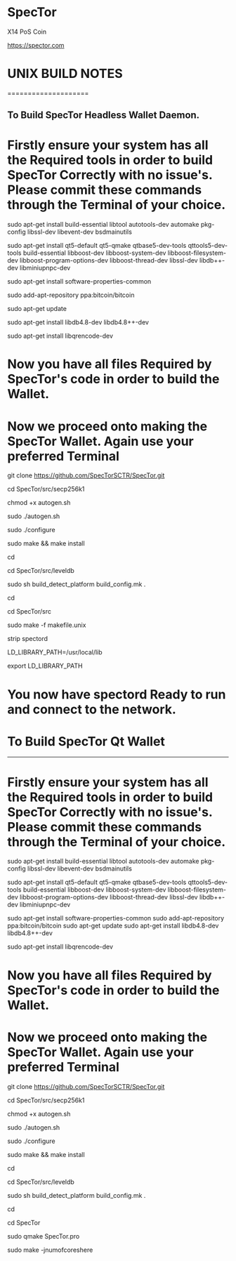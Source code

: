 # SpecTor

X14 PoS Coin

https://spector.com

# UNIX BUILD NOTES
====================

To Build SpecTor Headless Wallet Daemon.
-----------------

# Firstly ensure your system has all the Required tools in order to build SpecTor Correctly with no issue's. Please commit these commands through the Terminal of your choice.


sudo apt-get install build-essential libtool autotools-dev automake pkg-config libssl-dev libevent-dev bsdmainutils

sudo apt-get install qt5-default qt5-qmake qtbase5-dev-tools qttools5-dev-tools build-essential libboost-dev libboost-system-dev libboost-filesystem-dev libboost-program-options-dev libboost-thread-dev libssl-dev libdb++-dev libminiupnpc-dev 

sudo apt-get install software-properties-common

sudo add-apt-repository ppa:bitcoin/bitcoin

sudo apt-get update

sudo apt-get install libdb4.8-dev libdb4.8++-dev

sudo apt-get install libqrencode-dev



# Now you have all files Required by SpecTor's code in order to build the Wallet.



# Now we proceed onto making the SpecTor Wallet. Again use your preferred Terminal


git clone https://github.com/SpecTorSCTR/SpecTor.git

cd SpecTor/src/secp256k1

chmod +x autogen.sh

sudo ./autogen.sh

sudo ./configure

sudo make && make install

cd

cd SpecTor/src/leveldb

sudo sh build_detect_platform build_config.mk .

cd

cd SpecTor/src

sudo make -f makefile.unix

strip spectord

LD_LIBRARY_PATH=/usr/local/lib

export LD_LIBRARY_PATH



# You now have spectord Ready to run and connect to the network.


# To Build SpecTor Qt Wallet
------------------

# Firstly ensure your system has all the Required tools in order to build SpecTor Correctly with no issue's. Please commit these commands through the Terminal of your choice.


sudo apt-get install build-essential libtool autotools-dev automake pkg-config libssl-dev libevent-dev bsdmainutils

sudo apt-get install qt5-default qt5-qmake qtbase5-dev-tools qttools5-dev-tools build-essential libboost-dev libboost-system-dev libboost-filesystem-dev libboost-program-options-dev libboost-thread-dev libssl-dev libdb++-dev libminiupnpc-dev 

sudo apt-get install software-properties-common
sudo add-apt-repository ppa:bitcoin/bitcoin
sudo apt-get update
sudo apt-get install libdb4.8-dev libdb4.8++-dev

sudo apt-get install libqrencode-dev



# Now you have all files Required by SpecTor's code in order to build the Wallet.



# Now we proceed onto making the SpecTor Wallet. Again use your preferred Terminal



git clone https://github.com/SpecTorSCTR/SpecTor.git

cd SpecTor/src/secp256k1

chmod +x autogen.sh

sudo ./autogen.sh

sudo ./configure

sudo make && make install

cd

cd SpecTor/src/leveldb

sudo sh build_detect_platform build_config.mk .

cd

cd SpecTor

sudo qmake SpecTor.pro

sudo make -jnumofcoreshere